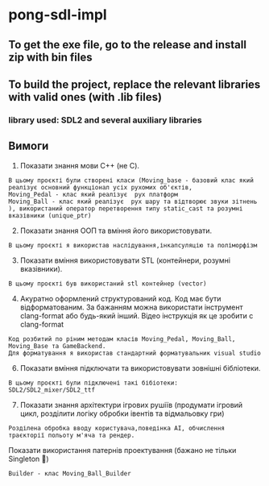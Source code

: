 # pong-sdl-impl
## To get the exe file, go to the release and install zip with bin files
## To build the project, replace the relevant libraries with valid ones (with .lib files)
### library used: SDL2 and several auxiliary libraries
## Вимоги
1. Показати знання мови C++ (не С).
```
В цьому проєкті були створені класи (Moving_base - базовий клас який реалізує основний функціонал усіх рухомих об'єктів,
Moving_Pedal - клас який реалізує  рух платформ
Moving_Ball - клас який реалізує  рух шару та відтворює звуки зітнень 
), використаний оператор перетворення типу static_cast та розумні вказівники (unique_ptr)
```
2. Показати знання ООП та вміння його використовувати.
```
В цьому проєкті я використав наслідування,інкапсуляцію та поліморфізм
```
3. Показати вміння використовувати STL (контейнери, розумні вказівники).
```
В цьому проєкті був використаний stl контейнер (vector)
```
4. Акуратно оформлений структурований код. Код має бути відформатованим. За бажанням можна використати інструмент clang-format або будь-який інший. Відео інструкція як це зробити с clang-format
```
Код розбитий по ріним методам класів Moving_Pedal, Moving_Ball, Moving_Base та GameBackend.
Для форматування я використав стандартний форматувальник visual studio
```
6. Показати вміння підключати та використовувати зовнішні бібліотеки.
```
В цьому проєкті були підключені такі бібіотеки: SDL2/SDL2_mixer/SDL2_ttf
```
7. Показати знання архітектури ігрових рушіїв (продумати ігровий цикл, розділити логіку обробки івентів та відмальовку гри)
```
Розділена обробка вводу користувача,поведінка AI, обчислення траєкторії польоту м'яча та рендер.
```
Показати використання патернів проектування (бажано не тільки Singleton 🙂)
```
Builder - клас Moving_Ball_Builder
```
